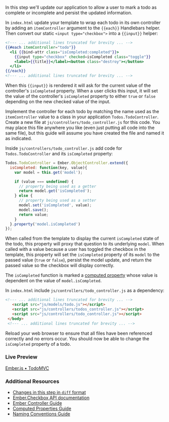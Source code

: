 In this step we'll update our application to allow a user to mark a todo as complete or incomplete and persist the updated information.

In `index.html` update your template to wrap each todo in its own controller by adding an `itemController` argument to the `{{each}}` Handlebars helper. Then convert our static `<input type="checkbox">` into a `{{input}}` helper:

```handlebars
<!--- ... additional lines truncated for brevity ... -->
{{#each itemController="todo"}}
  <li {{bind-attr class="isCompleted:completed"}}>
    {{input type="checkbox" checked=isCompleted class="toggle"}}
    <label>{{title}}</label><button class="destroy"></button>
  </li>
{{/each}}
<!--- ... additional lines truncated for brevity ... -->
```

When this `{{input}}` is rendered it will ask for the current value of the controller's `isCompleted` property. When a user clicks this input, it will set the value of the controller's `isCompleted` property to either `true` or `false` depending on the new checked value of the input.

Implement the controller for each todo by matching the name used as the `itemController` value to a class in your application `Todos.TodoController`. Create a new file at `js/controllers/todo_controller.js` for this code. You may place this file anywhere you like (even just putting all code into the same file), but this guide will assume you have created the file and named it as indicated.

Inside `js/controllers/todo_controller.js` add code for `Todos.TodoController` and its `isCompleted` property:

```javascript
Todos.TodoController = Ember.ObjectController.extend({
  isCompleted: function(key, value){
    var model = this.get('model');

    if (value === undefined) {
      // property being used as a getter
      return model.get('isCompleted');
    } else {
      // property being used as a setter
      model.set('isCompleted', value);
      model.save();
      return value;
    }
  }.property('model.isCompleted')
});
```

When called from the template to display the current `isCompleted` state of the todo, this property will proxy that question to its underlying `model`. When called with a value because a user has toggled the checkbox in the template, this property will set the `isCompleted` property of its `model` to the passed value (`true` or `false`), persist the model update, and return the passed value so the checkbox will display correctly. 

The `isCompleted` function is marked a [computed property](/guides/object-model/computed-properties/) whose value is dependent on the value of `model.isCompleted`.

In `index.html` include `js/controllers/todo_controller.js` as a dependency:

```html
<!--- ... additional lines truncated for brevity ... -->
   <script src="js/models/todo.js"></script>
   <script src="js/controllers/todos_controller.js"></script>
   <script src="js/controllers/todo_controller.js"></script>
 </body>
 <!--- ... additional lines truncated for brevity ... -->
```

 Reload your web browser to ensure that all files have been referenced correctly and no errors occur. You should now be able to change the `isCompleted` property of a todo.

### Live Preview
<a class="jsbin-embed" href="http://jsbin.com/UDoPajA/1/embed?live">Ember.js • TodoMVC</a><script src="http://static.jsbin.com/js/embed.js"></script>

### Additional Resources

  * [Changes in this step in `diff` format](https://github.com/emberjs/quickstart-code-sample/commit/8d469c04c237f39a58903a3856409a2592cc18a9)
  * [Ember.Checkbox API documentation](/api/classes/Ember.Checkbox.html)
  * [Ember Controller Guide](/guides/controllers)
  * [Computed Properties Guide](/guides/object-model/computed-properties/)
  * [Naming Conventions Guide](/guides/concepts/naming-conventions)
